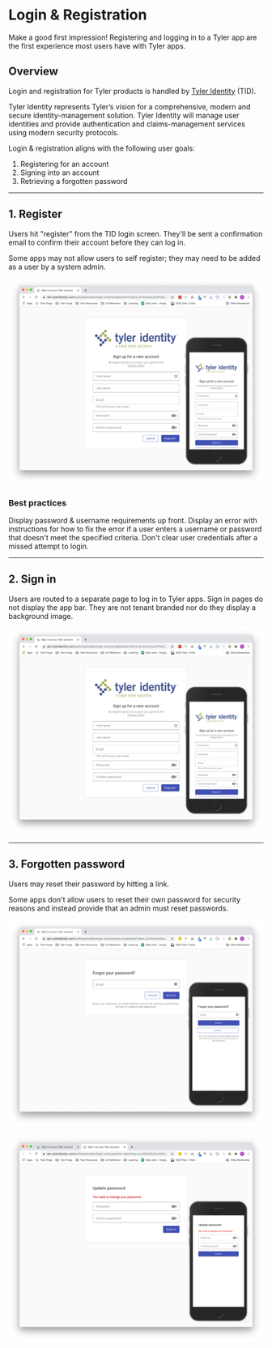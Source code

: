 # Login & Registration

Make a good first impression! Registering and logging in to a Tyler app are the first experience most users have with Tyler apps. 

## Overview 

Login and registration for Tyler products is handled by [Tyler Identity](https://confl.tylertech.com/display/TID/Tyler+Identity) (TID).

Tyler Identity represents Tyler’s vision for a comprehensive, modern and secure identity-management solution. Tyler Identity will manage user identities and provide authentication and claims-management services using modern security protocols.

Login & registration aligns with the following user goals:

1. Registering for an account 
2. Signing into an account 
3. Retrieving a forgotten password 

---

## 1. Register

Users hit "register" from the TID login screen. They'll be sent a confirmation email to confirm their account before they can log in.

Some apps may not allow users to self register; they may need to be added as a user by a system admin. 

<ImageBlock padded={false} caption="Users register with the provided TID screen.">

![Registering for a Tyler app.](./images/tid-register.png)

</ImageBlock>

### Best practices 

<DoDontGrid>
  <DoDontTextSection>
    <DoDontText type="do">Display password & username requirements up front.</DoDontText>
    <DoDontText type="do">Display an error with instructions for how to fix the error if a user enters a username or password that doesn't meet the specified criteria.</DoDontText>
  </DoDontTextSection>
  <DoDontTextSection>
    <DoDontText type="dont">Don't clear user credentials after a missed attempt to login.</DoDontText>
  </DoDontTextSection>
</DoDontGrid>

---

## 2. Sign in 

Users are routed to a separate page to log in to Tyler apps. Sign in pages do not display the app bar. They are not tenant branded nor do they display a background image. 

<ImageBlock padded={false} caption="Users register with the provided TID screen.">

![Registering for a Tyler app.](./images/tid-register.png)

</ImageBlock>

---

## 3. Forgotten password

Users may reset their password by hitting a link.

Some apps don't allow users to reset their own password for security reasons and instead provide that an admin must reset passwords.

<ImageBlock padded={false} caption="Users may click &#34;Forgot password?&#34; and will be prompted to enter their email address to reset their password.">

![Resetting a password for a Tyler app.](./images/tid-password-1.png)

</ImageBlock>

<ImageBlock padded={false} caption="When users hit a link in their email, they'll be redirected to create a new password through TID.">

![Resetting a password for a Tyler app.](./images/tid-password-2.png)

</ImageBlock>
